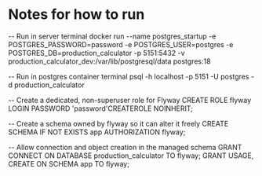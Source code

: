 # Notes for how to run 
-- Run in server terminal
docker run --name postgres_startup -e POSTGRES_PASSWORD=password -e POSTGRES_USER=postgres -e POSTGRES_DB=production_calculator -p 5151:5432 -v production_calculator_dev:/var/lib/postgresql/data postgres:18

-- Run in postgres container terminal
psql -h localhost -p 5151 -U postgres -d production_calculator

-- Create a dedicated, non-superuser role for Flyway
CREATE ROLE flyway LOGIN PASSWORD 'password'CREATEROLE NOINHERIT;

-- Create a schema owned by flyway so it can alter it freely
CREATE SCHEMA IF NOT EXISTS app AUTHORIZATION flyway;

-- Allow connection and object creation in the managed schema
GRANT CONNECT ON DATABASE production_calculator TO flyway;
GRANT USAGE, CREATE ON SCHEMA app TO flyway;